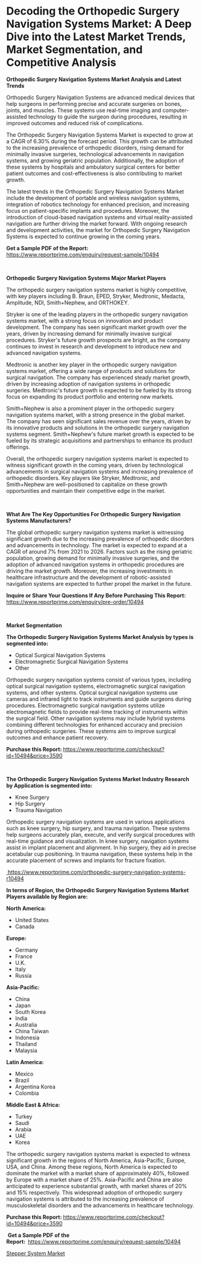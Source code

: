 <p><h1>Decoding the Orthopedic Surgery Navigation Systems Market: A Deep Dive into the Latest Market Trends, Market Segmentation, and Competitive Analysis</h1></p><p><strong>Orthopedic Surgery Navigation Systems Market Analysis and Latest Trends</strong></p>
<p><p>Orthopedic Surgery Navigation Systems are advanced medical devices that help surgeons in performing precise and accurate surgeries on bones, joints, and muscles. These systems use real-time imaging and computer-assisted technology to guide the surgeon during procedures, resulting in improved outcomes and reduced risk of complications.</p><p>The Orthopedic Surgery Navigation Systems Market is expected to grow at a CAGR of 6.30% during the forecast period. This growth can be attributed to the increasing prevalence of orthopedic disorders, rising demand for minimally invasive surgeries, technological advancements in navigation systems, and growing geriatric population. Additionally, the adoption of these systems by hospitals and ambulatory surgical centers for better patient outcomes and cost-effectiveness is also contributing to market growth.</p><p>The latest trends in the Orthopedic Surgery Navigation Systems Market include the development of portable and wireless navigation systems, integration of robotics technology for enhanced precision, and increasing focus on patient-specific implants and procedures. Moreover, the introduction of cloud-based navigation systems and virtual reality-assisted navigation are further driving the market forward. With ongoing research and development activities, the market for Orthopedic Surgery Navigation Systems is expected to continue growing in the coming years.</p></p>
<p><strong>Get a Sample PDF of the Report:&nbsp;</strong> <a href="https://www.reportprime.com/enquiry/request-sample/10494">https://www.reportprime.com/enquiry/request-sample/10494</a></p>
<p>&nbsp;</p>
<p><strong>Orthopedic Surgery Navigation Systems Major Market Players</strong></p>
<p><p>The orthopedic surgery navigation systems market is highly competitive, with key players including B. Braun, EPED, Stryker, Medtronic, Medacta, Amplitude, NDI, Smith+Nephew, and ORTHOKEY. </p><p>Stryker is one of the leading players in the orthopedic surgery navigation systems market, with a strong focus on innovation and product development. The company has seen significant market growth over the years, driven by increasing demand for minimally invasive surgical procedures. Stryker's future growth prospects are bright, as the company continues to invest in research and development to introduce new and advanced navigation systems. </p><p>Medtronic is another key player in the orthopedic surgery navigation systems market, offering a wide range of products and solutions for surgical navigation. The company has experienced steady market growth, driven by increasing adoption of navigation systems in orthopedic surgeries. Medtronic's future growth is expected to be fueled by its strong focus on expanding its product portfolio and entering new markets.</p><p>Smith+Nephew is also a prominent player in the orthopedic surgery navigation systems market, with a strong presence in the global market. The company has seen significant sales revenue over the years, driven by its innovative products and solutions in the orthopedic surgery navigation systems segment. Smith+Nephew's future market growth is expected to be fueled by its strategic acquisitions and partnerships to enhance its product offerings.</p><p>Overall, the orthopedic surgery navigation systems market is expected to witness significant growth in the coming years, driven by technological advancements in surgical navigation systems and increasing prevalence of orthopedic disorders. Key players like Stryker, Medtronic, and Smith+Nephew are well-positioned to capitalize on these growth opportunities and maintain their competitive edge in the market.</p></p>
<p>&nbsp;</p>
<p><strong>What Are The Key Opportunities For Orthopedic Surgery Navigation Systems Manufacturers?</strong></p>
<p><p>The global orthopedic surgery navigation systems market is witnessing significant growth due to the increasing prevalence of orthopedic disorders and advancements in technology. The market is expected to expand at a CAGR of around 7% from 2021 to 2026. Factors such as the rising geriatric population, growing demand for minimally invasive surgeries, and the adoption of advanced navigation systems in orthopedic procedures are driving the market growth. Moreover, the increasing investments in healthcare infrastructure and the development of robotic-assisted navigation systems are expected to further propel the market in the future.</p></p>
<p><strong>Inquire or Share Your Questions If Any Before Purchasing This Report:</strong> <a href="https://www.reportprime.com/enquiry/pre-order/10494">https://www.reportprime.com/enquiry/pre-order/10494</a></p>
<p>&nbsp;</p>
<p><strong>Market Segmentation</strong></p>
<p><strong>The Orthopedic Surgery Navigation Systems Market Analysis by types is segmented into:</strong></p>
<p><ul><li>Optical Surgical Navigation Systems</li><li>Electromagnetic Surgical Navigation Systems</li><li>Other</li></ul></p>
<p><p>Orthopedic surgery navigation systems consist of various types, including optical surgical navigation systems, electromagnetic surgical navigation systems, and other systems. Optical surgical navigation systems use cameras and infrared light to track instruments and guide surgeons during procedures. Electromagnetic surgical navigation systems utilize electromagnetic fields to provide real-time tracking of instruments within the surgical field. Other navigation systems may include hybrid systems combining different technologies for enhanced accuracy and precision during orthopedic surgeries. These systems aim to improve surgical outcomes and enhance patient recovery.</p></p>
<p><strong>Purchase this Report:&nbsp;</strong><a href="https://www.reportprime.com/checkout?id=10494&price=3590">https://www.reportprime.com/checkout?id=10494&price=3590</a></p>
<p>&nbsp;</p>
<p><strong>The Orthopedic Surgery Navigation Systems Market Industry Research by Application is segmented into:</strong></p>
<p><ul><li>Knee Surgery</li><li>Hip Surgery</li><li>Trauma Navigation</li></ul></p>
<p><p>Orthopedic surgery navigation systems are used in various applications such as knee surgery, hip surgery, and trauma navigation. These systems help surgeons accurately plan, execute, and verify surgical procedures with real-time guidance and visualization. In knee surgery, navigation systems assist in implant placement and alignment. In hip surgery, they aid in precise acetabular cup positioning. In trauma navigation, these systems help in the accurate placement of screws and implants for fracture fixation.</p></p>
<p><a href="https://www.reportprime.com/orthopedic-surgery-navigation-systems-r10494">&nbsp;https://www.reportprime.com/orthopedic-surgery-navigation-systems-r10494</a></p>
<p><strong>In terms of Region, the Orthopedic Surgery Navigation Systems Market Players available by Region are:</strong></p>
<p>
    <p> <strong> North America: </strong>
        <ul>
            <li>United States</li>
            <li>Canada</li>
        </ul>
        </p> 
    <p> <strong> Europe: </strong>
        <ul>
            <li>Germany</li>
            <li>France</li>
            <li>U.K.</li>
            <li>Italy</li>
            <li>Russia</li>
        </ul>
        </p> 
    <p> <strong> Asia-Pacific: </strong>
        <ul>
            <li>China</li>
            <li>Japan</li>
            <li>South Korea</li>
            <li>India</li>
            <li>Australia</li>
            <li>China Taiwan</li>
            <li>Indonesia</li>
            <li>Thailand</li>
            <li>Malaysia</li>
        </ul>
        </p> 
    <p> <strong> Latin America: </strong>
        <ul>
            <li>Mexico</li>
            <li>Brazil</li>
            <li>Argentina Korea</li>
            <li>Colombia</li>
        </ul>
        </p> 
    <p> <strong> Middle East & Africa: </strong>
        <ul>
            <li>Turkey</li>
            <li>Saudi</li>
            <li>Arabia</li>
            <li>UAE</li>
            <li>Korea</li>
        </ul>
    </p>
    </p>
<p><p>The orthopedic surgery navigation systems market is expected to witness significant growth in the regions of North America, Asia-Pacific, Europe, USA, and China. Among these regions, North America is expected to dominate the market with a market share of approximately 40%, followed by Europe with a market share of 25%. Asia-Pacific and China are also anticipated to experience substantial growth, with market shares of 20% and 15% respectively. This widespread adoption of orthopedic surgery navigation systems is attributed to the increasing prevalence of musculoskeletal disorders and the advancements in healthcare technology.</p></p>
<p><strong>Purchase this Report: </strong><a href="https://www.reportprime.com/checkout?id=10494&price=3590">https://www.reportprime.com/checkout?id=10494&price=3590</a></p>
<p>&nbsp;<strong>Get a Sample PDF of the Report:&nbsp;&nbsp;</strong><a href="https://www.reportprime.com/enquiry/request-sample/10494">https://www.reportprime.com/enquiry/request-sample/10494</a></p>
<p><strong></strong></p>
<p><p><a href="https://fearless-okapi-6c8.notion.site/Stepper-System-Market-Trends-and-Market-Analysis-forecasted-for-period-2024-2031-90d492240102498a9c0c6ac091709054">Stepper System Market</a></p></p>
